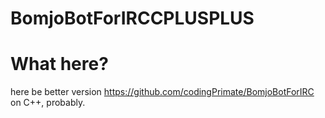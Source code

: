 # BomjoBotForIRCCPLUSPLUS

# What here?
here be better version https://github.com/codingPrimate/BomjoBotForIRC on C++, probably.

